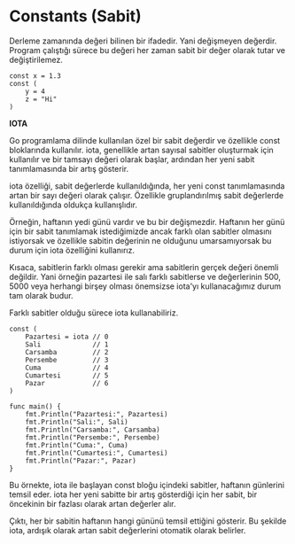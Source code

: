 # Constants (Sabit)

Derleme zamanında değeri bilinen bir ifadedir. Yani değişmeyen değerdir. Program çalıştığı sürece bu değeri her zaman sabit bir değer olarak tutar ve değiştirilemez.

```
const x = 1.3
const (
    y = 4
    z = "Hi"
)
```

**IOTA**

Go programlama dilinde kullanılan özel bir sabit değerdir ve özellikle const bloklarında kullanılır. iota, genellikle artan sayısal sabitler oluşturmak için kullanılır ve bir tamsayı değeri olarak başlar, ardından her yeni sabit tanımlamasında bir artış gösterir.

iota özelliği, sabit değerlerde kullanıldığında, her yeni const tanımlamasında artan bir sayı değeri olarak çalışır. Özellikle gruplandırılmış sabit değerlerde kullanıldığında oldukça kullanışlıdır. 

Örneğin, haftanın yedi günü vardır ve bu bir değişmezdir. Haftanın her günü için bir sabit tanımlamak istediğimizde ancak farklı olan sabitler olmasını istiyorsak ve özellikle sabitin değerinin ne olduğunu umarsamıyorsak bu durum için iota özelliğini kullanırız.

Kısaca, sabitlerin farklı olması gerekir ama sabitlerin gerçek değeri önemli değildir. Yani örneğin pazartesi ile salı farklı sabitlerse ve değerlerinin 500, 5000 veya herhangi birşey olması önemsizse iota'yı kullanacağımız durum tam olarak budur.

Farklı sabitler olduğu sürece iota kullanabiliriz.

```
const (
	Pazartesi = iota // 0
	Sali             // 1
	Carsamba         // 2
	Persembe         // 3
	Cuma             // 4
	Cumartesi        // 5
	Pazar            // 6
)

func main() {
	fmt.Println("Pazartesi:", Pazartesi)
	fmt.Println("Sali:", Sali)
	fmt.Println("Carsamba:", Carsamba)
	fmt.Println("Persembe:", Persembe)
	fmt.Println("Cuma:", Cuma)
	fmt.Println("Cumartesi:", Cumartesi)
	fmt.Println("Pazar:", Pazar)
}
```

Bu örnekte, iota ile başlayan const bloğu içindeki sabitler, haftanın günlerini temsil eder. iota her yeni sabitte bir artış gösterdiği için her sabit, bir öncekinin bir fazlası olarak artan değerler alır.

Çıktı, her bir sabitin haftanın hangi gününü temsil ettiğini gösterir. Bu şekilde iota, ardışık olarak artan sabit değerlerini otomatik olarak belirler.